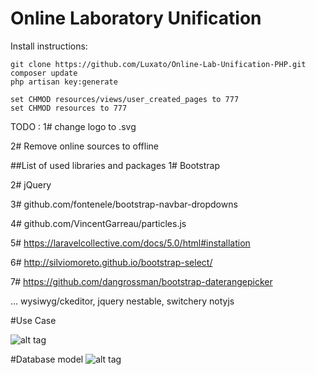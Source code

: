 # Online Laboratory Unification
Install instructions:
```
git clone https://github.com/Luxato/Online-Lab-Unification-PHP.git
composer update
php artisan key:generate

set CHMOD resources/views/user_created_pages to 777
set CHMOD resources to 777
```

TODO :
1# change logo to .svg

2# Remove online sources to offline

##List of used libraries and packages
1# Bootstrap

2# jQuery

3# github.com/fontenele/bootstrap-navbar-dropdowns

4# github.com/VincentGarreau/particles.js

5# https://laravelcollective.com/docs/5.0/html#installation

6# http://silviomoreto.github.io/bootstrap-select/

7# https://github.com/dangrossman/bootstrap-daterangepicker

...
wysiwyg/ckeditor, jquery nestable, switchery
notyjs

#Use Case

![alt tag](http://showcase.stranovsky.sk/github/usecase.png)

#Database model
![alt tag](http://showcase.stranovsky.sk/github/database_model.png)